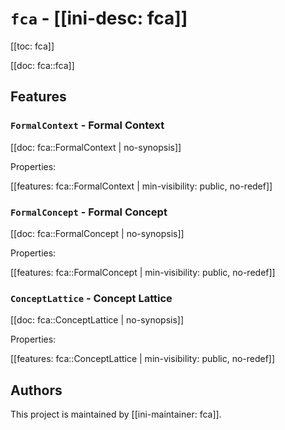 # `fca` - [[ini-desc: fca]]

[[toc: fca]]

[[doc: fca::fca]]

## Features

### `FormalContext` - Formal Context

[[doc: fca::FormalContext | no-synopsis]]

Properties:

[[features: fca::FormalContext | min-visibility: public, no-redef]]

### `FormalConcept` - Formal Concept

[[doc: fca::FormalConcept | no-synopsis]]

Properties:

[[features: fca::FormalConcept | min-visibility: public, no-redef]]

### `ConceptLattice` - Concept Lattice

[[doc: fca::ConceptLattice | no-synopsis]]

Properties:

[[features: fca::ConceptLattice | min-visibility: public, no-redef]]

## Authors

This project is maintained by [[ini-maintainer: fca]].
